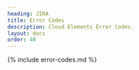 ```yaml
---
heading: JIRA
title: Error Codes
description: Cloud Elements Error Codes.
layout: docs
order: 40
---
```


{% include error-codes.md %}
